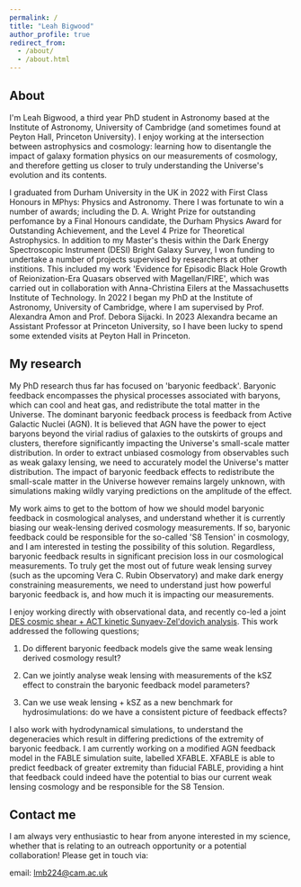```yaml
---
permalink: /
title: "Leah Bigwood"
author_profile: true
redirect_from: 
  - /about/
  - /about.html
---
```


About
---

I'm Leah Bigwood, a third year PhD student in Astronomy based at the Institute of Astronomy, University of Cambridge (and sometimes found at Peyton Hall, Princeton University).  I enjoy working at the intersection between astrophysics and cosmology: learning how to disentangle the impact of galaxy formation physics on our measurements of cosmology, and therefore getting us closer to truly understanding the Universe's evolution and its contents.  

I graduated from Durham University in the UK in 2022 with First Class Honours in MPhys: Physics and Astronomy.  There I was fortunate to win a number of awards; including the D. A. Wright Prize for outstanding perfomance by a Final Honours candidate, the Durham Physics Award for Outstanding Achievement, and the Level 4 Prize for Theoretical Astrophysics.  In addition to my Master's thesis within the Dark Energy Spectroscopic Instrument (DESI) Bright Galaxy Survey, I won funding to undertake a number of projects supervised by researchers at other institions.  This included my work 'Evidence for Episodic Black Hole Growth of Reionization-Era Quasars observed with Magellan/FIRE', which was carried out in collaboration with Anna-Christina Eilers at the Massachusetts Institute of Technology.  In 2022 I began my PhD at the Institute of Astronomy, University of Cambridge, where I am supervised by Prof. Alexandra Amon and Prof. Debora Sijacki.  In 2023 Alexandra became an Assistant Professor at Princeton University, so I have been lucky to spend some extended visits at Peyton Hall in Princeton.  

My research
----

My PhD research thus far has focused on 'baryonic feedback'.  Baryonic feedback encompasses the physical processes associated with baryons, which can cool and heat gas, and redistribute the total matter in the Universe.  The dominant baryonic feedback process is feedback from Active Galactic Nuclei (AGN).  It is believed that AGN have the power to eject baryons beyond the virial radius of galaxies to the outskirts of groups and clusters, therefore significantly impacting the Universe's small-scale matter distribution.  In order to extract unbiased cosmology from observables such as weak galaxy lensing, we need to accurately model the Universe's matter distribution.  The impact of baryonic feedback effects to redistribute the small-scale matter in the Universe however remains largely unknown, with simulations making wildly varying predictions on the amplitude of the effect. 

My work aims to get to the bottom of how we should model baryonic feedback in cosmological analyses, and understand whether it is currently biasing our weak-lensing derived cosmology measurements.  If so, baryonic feedback could be responsible for the so-called 'S8 Tension' in cosmology, and I am interested in testing the possibility of this solution.  Regardless, baryonic feedback results in significant precision loss in our cosmological measurements.  To truly get the most out of future weak lensing survey (such as the upcoming Vera C. Rubin Observatory) and make dark energy constraining measurements, we need to understand just how powerful baryonic feedback is, and how much it is impacting our measurements.  

I enjoy working directly with observational data, and recently co-led a joint [DES cosmic shear + ACT kinetic Sunyaev-Zel'dovich analysis](https://arxiv.org/abs/2404.06098).  This work addressed the following questions; 

1.  Do different baryonic feedback models give the same weak lensing derived cosmology result?

2.  Can we jointly analyse weak lensing with measurements of the kSZ effect to constrain the baryonic feedback model parameters?

3.  Can we use weak lensing + kSZ as a new benchmark for hydrosimulations: do we have a consistent picture of feedback effects?

I also work with hydrodynamical simulations, to understand the degeneracies which result in differing predictions of the extremity of baryonic feedback.  I am currently working on a modified AGN feedback model in the FABLE simulation suite, labelled XFABLE.  XFABLE is able to predict feedback of greater extremity than fiducial FABLE, providing a hint that feedback could indeed have the potential to bias our current weak lensing cosmology and be responsible for the S8 Tension. 

Contact me
---

I am always very enthusiastic to hear from anyone interested in my science, whether that is relating to an outreach opportunity or a potential collaboration!  Please get in touch via: 

email: lmb224@cam.ac.uk


